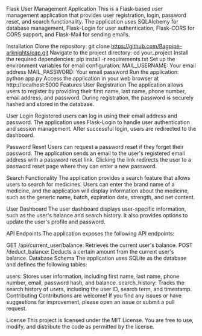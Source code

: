 Flask User Management Application
This is a Flask-based user management application that provides user registration, login, password reset, and search functionality. The application uses SQLAlchemy for database management, Flask-Login for user authentication, Flask-CORS for CORS support, and Flask-Mail for sending emails.

Installation
Clone the repository: git clone https://github.com/Bagpipe-arknights/cap.git
Navigate to the project directory: cd your_project
Install the required dependencies: pip install -r requirements.txt
Set up the environment variables for email configuration:
MAIL_USERNAME: Your email address
MAIL_PASSWORD: Your email password
Run the application: python app.py
Access the application in your web browser at http://localhost:5000
Features
User Registration
The application allows users to register by providing their first name, last name, phone number, email address, and password. During registration, the password is securely hashed and stored in the database.

User Login
Registered users can log in using their email address and password. The application uses Flask-Login to handle user authentication and session management. After successful login, users are redirected to the dashboard.

Password Reset
Users can request a password reset if they forget their password. The application sends an email to the user's registered email address with a password reset link. Clicking the link redirects the user to a password reset page where they can enter a new password.

Search Functionality
The application provides a search feature that allows users to search for medicines. Users can enter the brand name of a medicine, and the application will display information about the medicine, such as the generic name, batch, expiration date, strength, and net content.

User Dashboard
The user dashboard displays user-specific information, such as the user's balance and search history. It also provides options to update the user's profile and password.

API Endpoints
The application exposes the following API endpoints:

GET /api/current_user/balance: Retrieves the current user's balance.
POST /deduct_balance: Deducts a certain amount from the current user's balance.
Database Schema
The application uses SQLite as the database and defines the following tables:

users: Stores user information, including first name, last name, phone number, email, password hash, and balance.
search_history: Tracks the search history of users, including the user ID, search term, and timestamp.
Contributing
Contributions are welcome! If you find any issues or have suggestions for improvement, please open an issue or submit a pull request.

License
This project is licensed under the MIT License. You are free to use, modify, and distribute the code as permitted by the license.
